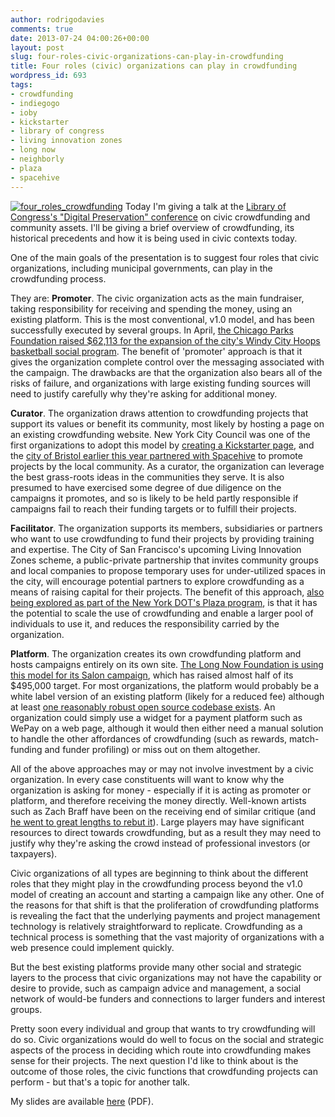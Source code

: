 ```yaml
---
author: rodrigodavies
comments: true
date: 2013-07-24 04:00:26+00:00
layout: post
slug: four-roles-civic-organizations-can-play-in-crowdfunding
title: Four roles (civic) organizations can play in crowdfunding
wordpress_id: 693
tags:
- crowdfunding
- indiegogo
- ioby
- kickstarter
- library of congress
- living innovation zones
- long now
- neighborly
- plaza
- spacehive
---
```


[![four_roles_crowdfunding](http://rodrigodavies.com/blog/wp-content/uploads/2013/07/four_roles_crowdfunding-580x451.png)](http://rodrigodavies.com/blog/wp-content/uploads/2013/07/four_roles_crowdfunding.png)
Today I'm giving a talk at the [Library of Congress's "Digital Preservation" conference](http://www.digitalpreservation.gov/meetings/ndiipp13.html) on civic crowdfunding and community assets. I'll be giving a brief overview of crowdfunding, its historical precedents and how it is being used in civic contexts today.

One of the main goals of the presentation is to suggest four roles that civic organizations, including municipal governments, can play in the crowdfunding process.

They are:
**Promoter**. The civic organization acts as the main fundraiser, taking responsibility for receiving and spending the money, using an existing platform. This is the most conventional, v1.0 model, and has been successfully executed by several groups. In April, [the Chicago Parks Foundation raised $62,113 for the expansion of the city's Windy City Hoops basketball social program](http://www.indiegogo.com/projects/windy-city-hoops/x/3984511). The benefit of 'promoter' approach is that it gives the organization complete control over the messaging associated with the campaign. The drawbacks are that the organization also bears all of the risks of failure, and organizations with large existing funding sources will need to justify carefully why they're asking for additional money.

**Curator**. The organization draws attention to crowdfunding projects that support its values or benefit its community, most likely by hosting a page on an existing crowdfunding website. New York City Council was one of the first organizations to adopt this model by [creating a Kickstarter page](http://www.kickstarter.com/NYC), and the [city of Bristol earlier this year partnered with Spacehive](http://www.guardian.co.uk/local-government-network/2013/may/29/crowdfunding-way-forward-for-councils) to promote projects by the local community. As a curator, the organization can leverage the best grass-roots ideas in the communities they serve. It is also presumed to have exercised some degree of due diligence on the campaigns it promotes, and so is likely to be held partly responsible if campaigns fail to reach their funding targets or to fulfill their projects.

**Facilitator**. The organization supports its members, subsidiaries or partners who want to use crowdfunding to fund their projects by providing training and expertise. The City of San Francisco's upcoming Living Innovation Zones scheme, a public-private partnership that invites community groups and local companies to propose temporary uses for under-utilized spaces in the city, will encourage potential partners to explore crowdfunding as a means of raising capital for their projects. The benefit of this approach, [also being explored as part of the New York DOT's Plaza program](http://rodrigodavies.com/blog/2013/06/15/where-does-civic-crowdfunding-fit-on-a-city-roadmap/), is that it has the potential to scale the use of crowdfunding and enable a larger pool of individuals to use it, and reduces the responsibility carried by the organization.

**Platform**. The organization creates its own crowdfunding platform and hosts campaigns entirely on its own site. [The Long Now Foundation is using this model for its Salon campaign](https://longnow.org/salon/), which has raised almost half of its $495,000 target. For most organizations, the platform would probably be a white label version of an existing platform (likely for a reduced fee) although at least [one reasonably robust open source codebase exists](http://www.crowdhoster.com/). An organization could simply use a widget for a payment platform such as WePay on a web page, although it would then either need a manual solution to handle the other affordances of crowdfunding (such as rewards, match-funding and funder profiling) or miss out on them altogether.

All of the above approaches may or may not involve investment by a civic organization. In every case constituents will want to know why the organization is asking for money - especially if it is acting as promoter or platform, and therefore receiving the money directly. Well-known artists such as Zach Braff have been on the receiving end of similar critique (and [he went to great lengths to rebut it](http://www.youtube.com/watch?v=j1LY3C0Rbr8#!)). Large players may have significant resources to direct towards crowdfunding, but as a result they may need to justify why they're asking the crowd instead of professional investors (or taxpayers).

Civic organizations of all types are beginning to think about the different roles that they might play in the crowdfunding process beyond the v1.0 model of creating an account and starting a campaign like any other. One of the reasons for that shift is that the proliferation of crowdfunding platforms is revealing the fact that the underlying payments and project management technology is relatively straightforward to replicate. Crowdfunding as a technical process is something that the vast majority of organizations with a web presence could implement quickly.

But the best existing platforms provide many other social and strategic layers to the process that civic organizations may not have the capability or desire to provide, such as campaign advice and management, a social network of would-be funders and connections to larger funders and interest groups.

Pretty soon every individual and group that wants to try crowdfunding will do so. Civic organizations would do well to focus on the social and strategic aspects of the process in deciding which route into crowdfunding makes sense for their projects. The next question I'd like to think about is the outcome of those roles, the civic functions that crowdfunding projects can perform - but that's a topic for another talk.

My slides are available [here](http://www.rodrigodavies.com/ccf/LoC_presentation_RD.pdf) (PDF).
